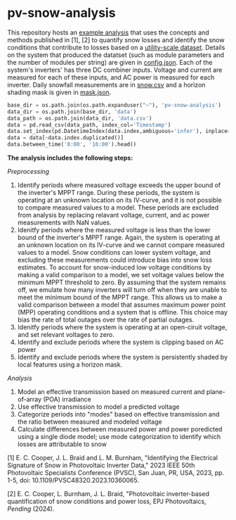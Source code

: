 # pv-snow-analysis

This repository hosts an [example analysis](https://github.com/eccoope/pv-snow-analysis/blob/main/notebook.ipynb) that uses the concepts and methods
published in [1], [2] to quantify snow losses and identify the snow conditions
that contribute to losses based on a [utility-scale dataset](https://github.com/eccoope/pv-snow-analysis/blob/main/data/data.csv). Details on the system that produced the datatset (such as module parameters and the number of modules per string) are given in [config.json](https://github.com/eccoope/pv-snow-analysis/blob/main/data/config.json). Each of the system's inverters' has three DC combiner inputs. Voltage and current are measured for each of these inputs, and AC power is measured for each inverter. Daily snowfall measurements are in [snow.csv](https://github.com/eccoope/pv-snow-analysis/blob/main/data/snow.csv) and a horizon shading mask is given in [mask.json](https://github.com/eccoope/pv-snow-analysis/blob/main/data/mask.csv).

```python
base_dir = os.path.join(os.path.expanduser("~"), 'pv-snow-analysis')
data_dir = os.path.join(base_dir, 'data')
data_path = os.path.join(data_dir, 'data.csv')
data = pd.read_csv(data_path, index_col='Timestamp')
data.set_index(pd.DatetimeIndex(data.index,ambiguous='infer'), inplace=True)
data = data[~data.index.duplicated()]
data.between_time('8:00', '16:00').head()
```



**The analysis includes the following steps:** <br>

*Preprocessing*
1. Identify periods where measured voltage exceeds the upper bound of the inverter's MPPT range. During these periods, the system is operating at an unknown location on its IV-curve, and it is not possible to compare measured values to a model. These periods are excluded from analysis by replacing relavant voltage, current, and ac power measurements with NaN values.  
2. Idenitfy periods where the measured voltage is less than the lower bound of the inverter's MPPT range. Again, the system is operating at an unknown location on its IV-curve and we cannot compare measured values to a model. Snow conditions can lower system voltage, and excluding these measurements could introduce bias into snow loss estimates. To account for snow-induced low voltage conditions by making a valid comparison to a model, we set voltage values below the minimum MPPT threshold to zero. By assuming that the system remains off, we emulate how many inverters will turn off when they are unable to meet the minimum bound of the MPPT range. This allows us to make a valid comparison between a model that assumes maximum power point (MPP) operating conditions and a system that is offline. This choice may bias the rate of total outages over the rate of partial outages.
3. Idenitfy periods where the system is operating at an open-ciruit voltage, and set relevant voltages to zero.
4. Identify and exclude periods where the system is clipping based on AC power
5. Identify and exclude periods where the system is persistently shaded by local features using a horizon mask.

*Analysis*
1. Model an effective transmission based on measured current and plane-of-array (POA) irradiance
2. Use effective transmission to model a predicted voltage
3. Categorize periods into "modes" based on effective transmission and the ratio between measured and modeled voltage
4. Calculate differences between measured power and power poredicted using a single diode model; use mode categorization to identify which losses are attributable to snow


[1] E. C. Cooper, J. L. Braid and L. M. Burnham, "Identifying the
    Electrical Signature of Snow in Photovoltaic Inverter Data," 2023 IEEE
    50th Photovoltaic Specialists Conference (PVSC), San Juan, PR, USA, 2023,
    pp. 1-5, doi: 10.1109/PVSC48320.2023.10360065.

[2] E. C. Cooper, L. Burnham, J. L. Braid, "Photovoltaic inverter-based
    quantification of snow conditions and power loss, EPJ Photovoltaics,
    *Pending* (2024).